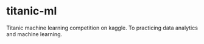 # titanic-ml
Titanic machine learning competition on kaggle. To practicing data analytics and machine learning. 
